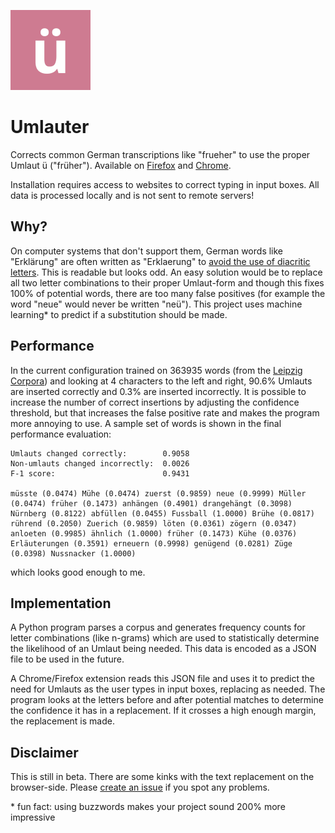 ![icon with smiling ü](ext/icons/icon128.png?raw=true)

# Umlauter

Corrects common German transcriptions like "frueher" to use the proper Umlaut ü ("früher"). Available on [Firefox](https://addons.mozilla.org/en-US/firefox/addon/umlauter/) and [Chrome](https://chrome.google.com/webstore/detail/umlauter/cpehjdejapmgcjcpcgambppnekfnjiaj).

Installation requires access to websites to correct typing in input boxes. All data is processed locally and is not sent to remote servers!

## Why?

On computer systems that don't support them, German words like "Erklärung" are often written as "Erklaerung" to [avoid the use of diacritic letters](https://en.wikipedia.org/wiki/German_orthography#Umlaut_diacritic_usage). This is readable but looks odd. An easy solution would be to replace all two letter combinations to their proper Umlaut-form and though this fixes 100% of potential words, there are too many false positives (for example the word "neue" would never be written "neü"). This project uses machine learning* to predict if a substitution should be made.

## Performance

In the current configuration trained on 363935 words (from the [Leipzig Corpora](http://wortschatz.uni-leipzig.de/en/download)) and looking at 4 characters to the left and right, 90.6% Umlauts are inserted correctly and 0.3% are inserted incorrectly. It is possible to increase the number of correct insertions by adjusting the confidence threshold, but that increases the false positive rate and makes the program more annoying to use. A sample set of words is shown in the final performance evaluation:

```
Umlauts changed correctly:        0.9058
Non-umlauts changed incorrectly:  0.0026
F-1 score:                        0.9431

müsste (0.0474) Mühe (0.0474) zuerst (0.9859) neue (0.9999) Müller (0.0474) früher (0.1473) anhängen (0.4901) drangehängt (0.3098) Nürnberg (0.8122) abfüllen (0.0455) Fussball (1.0000) Brühe (0.0817) rührend (0.2050) Zuerich (0.9859) löten (0.0361) zögern (0.0347) anloeten (0.9985) ähnlich (1.0000) früher (0.1473) Kühe (0.0376) Erläuterungen (0.3591) erneuern (0.9998) genügend (0.0281) Züge (0.0398) Nussnacker (1.0000)
```

which looks good enough to me.

## Implementation

A Python program parses a corpus and generates frequency counts for letter combinations (like n-grams) which are used to statistically determine the likelihood of an Umlaut being needed. This data is encoded as a JSON file to be used in the future.

A Chrome/Firefox extension reads this JSON file and uses it to predict the need for Umlauts as the user types in input boxes, replacing as needed. The program looks at the letters before and after potential matches to determine the confidence it has in a replacement. If it crosses a high enough margin, the replacement is made.

## Disclaimer

This is still in beta. There are some kinks with the text replacement on the browser-side. Please [create an issue](https://github.com/jaflo/umlauter/issues/new) if you spot any problems.

\* fun fact: using buzzwords makes your project sound 200% more impressive
